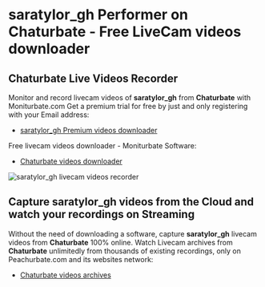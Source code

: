 # saratylor_gh Performer on Chaturbate - Free LiveCam videos downloader

## Chaturbate Live Videos Recorder

Monitor and record livecam videos of **saratylor_gh** from **Chaturbate** with Moniturbate.com
Get a premium trial for free by just and only registering with your Email address:
* [saratylor_gh Premium videos downloader](https://moniturbate.com/request-demo-licence-key.html)

Free livecam videos downloader - Moniturbate Software:
* [Chaturbate videos downloader](https://moniturbate.com/moniturbate-download-software.html)

![saratylor_gh livecam videos recorder](https://peachurnet.com/templates/moniturbate-software.png)


## Capture saratylor_gh videos from the Cloud and watch your recordings on Streaming

Without the need of downloading a software, capture **saratylor_gh** livecam videos from **Chaturbate** 100% online.
Watch Livecam archives from **Chaturbate** unlimitedly from thousands of existing recordings, only on Peachurbate.com and its websites network:
* [Chaturbate videos archives](https://peachurnet.com/)